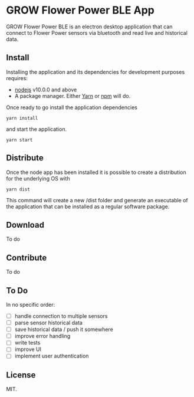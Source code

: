 # GROW Flower Power BLE App
GROW Flower Power BLE is an electron desktop application that can connect to Flower Power sensors via bluetooth and read live and historical data.

## Install
Installing the application and its dependencies for development purposes requires:
- [nodejs](https://nodejs.org/en/) v10.0.0 and above
- A package manager. Either [Yarn](https://yarnpkg.com/en/) or [npm](https://www.npmjs.com/get-npm) will do.

Once ready to go install the application dependencies
```
yarn install
```
and start the application.
```
yarn start
```

## Distribute
Once the node app has been installed it is possible to create a distribution for the underlying OS with
```
yarn dist
```
This command will create a new /dist folder and generate an executable of the application that can be installed as a regular software package.

## Download
To do

## Contribute
To do

## To Do
In no specific order:

- [ ] handle connection to multiple sensors
- [ ] parse sensor historical data
- [ ] save historical data / push it somewhere
- [ ] improve error handling
- [ ] write tests
- [ ] improve UI
- [ ] implement user authentication

## License
MIT.
